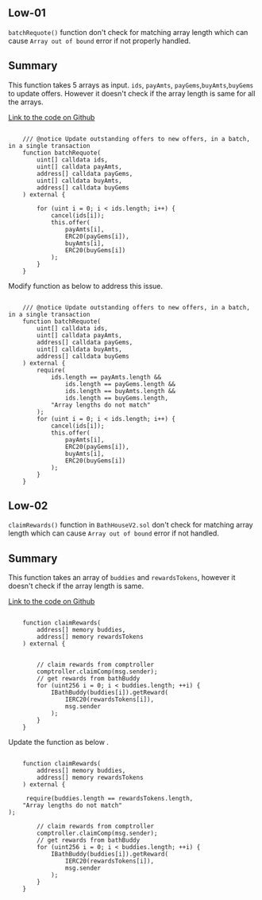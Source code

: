 

## Low-01

`batchRequote()` function don't check for matching array length which can cause `Array out of bound` error if not properly handled.

## Summary 

This function takes 5 arrays as input. `ids`, `payAmts`, `payGems`,`buyAmts`,`buyGems` to update offers. However it doesn't check if the array length is same for all the arrays. 


[Link to the code on Github](https://github.com/code-423n4/2023-04-rubicon/blob/511636d889742296a54392875a35e4c0c4727bb7/contracts/RubiconMarket.sol#L917-L933)

```solidity

    /// @notice Update outstanding offers to new offers, in a batch, in a single transaction
    function batchRequote(
        uint[] calldata ids,
        uint[] calldata payAmts,
        address[] calldata payGems,
        uint[] calldata buyAmts,
        address[] calldata buyGems
    ) external {

        for (uint i = 0; i < ids.length; i++) {
            cancel(ids[i]);
            this.offer(
                payAmts[i],
                ERC20(payGems[i]),
                buyAmts[i],
                ERC20(buyGems[i])
            );
        }
    }

```

Modify function as below to address this issue.


```solidity

    /// @notice Update outstanding offers to new offers, in a batch, in a single transaction
    function batchRequote(
        uint[] calldata ids,
        uint[] calldata payAmts,
        address[] calldata payGems,
        uint[] calldata buyAmts,
        address[] calldata buyGems
    ) external {
        require(
            ids.length == payAmts.length &&
                ids.length == payGems.length &&
                ids.length == buyAmts.length &&
                ids.length == buyGems.length,
            "Array lengths do not match"
        );
        for (uint i = 0; i < ids.length; i++) {
            cancel(ids[i]);
            this.offer(
                payAmts[i],
                ERC20(payGems[i]),
                buyAmts[i],
                ERC20(buyGems[i])
            );
        }
    }

```


## Low-02

`claimRewards()` function in `BathHouseV2.sol`  don't check for matching array length which can cause `Array out of bound` error if not handled. 

## Summary 

This function takes an array of `buddies` and `rewardsTokens`, however it doesn't check if the array length is same.

[Link to the code on Github](https://github.com/code-423n4/2023-04-rubicon/blob/511636d889742296a54392875a35e4c0c4727bb7/contracts/BathHouseV2.sol#L115-L128)

```solidity

    function claimRewards(
        address[] memory buddies,
        address[] memory rewardsTokens
    ) external {

        
        // claim rewards from comptroller
        comptroller.claimComp(msg.sender);
        // get rewards from bathBuddy
        for (uint256 i = 0; i < buddies.length; ++i) {
            IBathBuddy(buddies[i]).getReward(
                IERC20(rewardsTokens[i]),
                msg.sender
            );
        }
    }
```

Update the function as below .

```solidity

    function claimRewards(
        address[] memory buddies,
        address[] memory rewardsTokens
    ) external {

     require(buddies.length == rewardsTokens.length,
    "Array lengths do not match"
);
        
        // claim rewards from comptroller
        comptroller.claimComp(msg.sender);
        // get rewards from bathBuddy
        for (uint256 i = 0; i < buddies.length; ++i) {
            IBathBuddy(buddies[i]).getReward(
                IERC20(rewardsTokens[i]),
                msg.sender
            );
        }
    }


```
